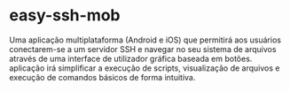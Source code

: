 # easy-ssh-mob
Uma aplicação multiplataforma (Android e iOS) que permitirá aos usuários conectarem-se a um servidor SSH e navegar no seu sistema de arquivos através de uma interface de utilizador gráfica baseada em botões.  aplicação irá simplificar a execução de scripts, visualização de arquivos e execução de comandos básicos de forma intuitiva.
